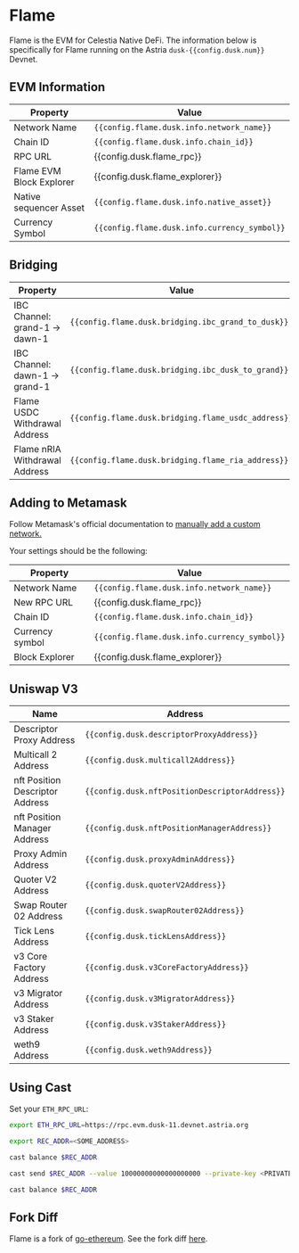 <!-- markdownlint-disable MD041 MD033 -->

<script setup>
import { siteConfig } from '../config.js'

const config = siteConfig
</script>

# Flame

Flame is the EVM for Celestia Native DeFi. The information below is specifically
for Flame running on the Astria `dusk-{{config.dusk.num}}` Devnet.

## EVM Information

| Property | Value |
|-----|-----|
| Network Name | `{{config.flame.dusk.info.network_name}}` |
| Chain ID | `{{config.flame.dusk.info.chain_id}}` |
| RPC URL | <a :href="config.dusk.flame_rpc" target="_blank" rel="noopener noreferrer">{{config.dusk.flame_rpc}}</a> |
| Flame EVM Block Explorer | <a :href="config.dusk.flame_explorer" target="_blank" rel="noopener noreferrer">{{config.dusk.flame_explorer}}</a>  |
| Native sequencer Asset | `{{config.flame.dusk.info.native_asset}}` |
| Currency Symbol | `{{config.flame.dusk.info.currency_symbol}}` |

## Bridging

| Property | Value |
|-----|-----|
| IBC Channel: grand-1 -> dawn-1 | `{{config.flame.dusk.bridging.ibc_grand_to_dusk}}` |
| IBC Channel: dawn-1 -> grand-1 | `{{config.flame.dusk.bridging.ibc_dusk_to_grand}}` |
| Flame USDC Withdrawal Address| `{{config.flame.dusk.bridging.flame_usdc_address}}` |
| Flame nRIA Withdrawal Address| `{{config.flame.dusk.bridging.flame_ria_address}}` |

## Adding to Metamask

Follow Metamask's official documentation to [manually add a custom network.](https://support.metamask.io/hc/en-us/articles/360043227612-How-to-add-a-custom-network-RPC#h_01G63GGJ83DGDRCS2ZWXM37CV5)

Your settings should be the following:

| Property | Value |
| --- | --- |
| Network Name | `{{config.flame.dusk.info.network_name}}` |
| New RPC URL | <a :href="config.dusk.flame_rpc" target="_blank" rel="noopener noreferrer">{{config.dusk.flame_rpc}}</a> |
| Chain ID | `{{config.flame.dusk.info.chain_id}}` |
| Currency symbol | `{{config.flame.dusk.info.currency_symbol}}` |
| Block Explorer | <a :href="config.dusk.flame_explorer" target="_blank" rel="noopener noreferrer">{{config.dusk.flame_explorer}}</a> |

## Uniswap V3

| Name | Address |
|---|---|
| Descriptor Proxy Address | `{{config.dusk.descriptorProxyAddress}}` |
| Multicall 2 Address | `{{config.dusk.multicall2Address}}` |
| nft Position Descriptor Address | `{{config.dusk.nftPositionDescriptorAddress}}` |
| nft Position Manager Address | `{{config.dusk.nftPositionManagerAddress}}` |
| Proxy Admin Address | `{{config.dusk.proxyAdminAddress}}` |
| Quoter V2 Address | `{{config.dusk.quoterV2Address}}` |
| Swap Router 02 Address | `{{config.dusk.swapRouter02Address}}` |
| Tick Lens Address | `{{config.dusk.tickLensAddress}}` |
| v3 Core Factory Address | `{{config.dusk.v3CoreFactoryAddress}}` |
| v3 Migrator Address | `{{config.dusk.v3MigratorAddress}}` |
| v3 Staker Address | `{{config.dusk.v3StakerAddress}}` |
| weth9 Address | `{{config.dusk.weth9Address}}` |

## Using Cast

Set your `ETH_RPC_URL`:

```bash
export ETH_RPC_URL=https://rpc.evm.dusk-11.devnet.astria.org
```

```bash
export REC_ADDR=<SOME_ADDRESS>
```

```bash
cast balance $REC_ADDR
```

```bash
cast send $REC_ADDR --value 10000000000000000000 --private-key <PRIVATE-KEY>
```

```bash
cast balance $REC_ADDR
```

## Fork Diff

Flame is a fork of [go-ethereum](https://github.com/ethereum/go-ethereum). See
the fork diff [here](https://astriaorg.github.io/astria-geth/).
